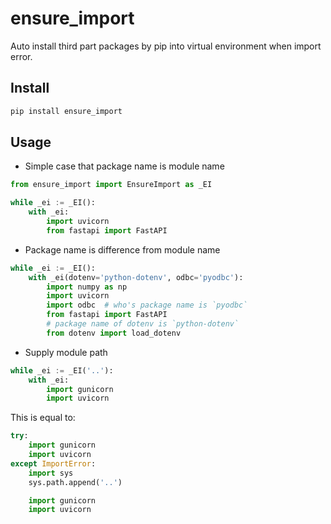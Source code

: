 # ensure_import
Auto install third part packages by pip into virtual environment when import error.

## Install
```bash
pip install ensure_import
```

## Usage
- Simple case that package name is module name
```py
from ensure_import import EnsureImport as _EI

while _ei := _EI():
    with _ei:
        import uvicorn
        from fastapi import FastAPI
```
- Package name is difference from module name
```py
while _ei := _EI():
    with _ei(dotenv='python-dotenv', odbc='pyodbc'):
        import numpy as np
        import uvicorn
        import odbc  # who's package name is `pyodbc`
        from fastapi import FastAPI
        # package name of dotenv is `python-dotenv`
        from dotenv import load_dotenv
```
- Supply module path
```py
while _ei := _EI('..'):
    with _ei:
        import gunicorn
        import uvicorn
```
This is equal to:
```py
try:
    import gunicorn
    import uvicorn
except ImportError:
    import sys
    sys.path.append('..')

    import gunicorn
    import uvicorn
```
